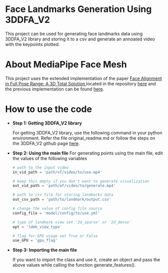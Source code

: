 # Face Landmarks Generation Using 3DDFA_V2

This project can be used for generating face landmarks data using 3DDFA_V2 library and 
storing it to a csv and generate an annoated video with the keypoints plotted.


# About MediaPipe Face Mesh 

This project uses the extended implementation of the paper 
[Face Alignment in Full Pose Range: A 3D Total Solution
](https://arxiv.org/abs/1804.01005) located in the repository
[here](https://github.com/cleardusk/3DDFA_V2) and the previous 
implementation can be found [here](https://github.com/cleardusk/3DDFA).

# How to use the code

- **Step 1: Getting 3DDFA_V2 library**

    For getting 3DDFA_V2 library, use the following command in your python environment. 
    Refer the file original_readme.md or follow the steps on the 3DDFA_V2 github page 
    [here](https://github.com/cleardusk/3DDFA_V2).


- **Step 2: Using the main file**
    For generating points using the main file, edit the values of the
    following variables

    ```python
  # path to the input video
  in_vid_path = 'path/of/video/to/use.mp4'
  
  # keep this empty if you don't want to generate visualization
  out_vid_path = 'path/of/video/to/generate.mp4'
    
  # path to csv file for storing landmarks data
  out_csv_path = 'path/to/landmark/output.csv'
  
  # change the value of config file source
  config_file = 'model/config/to/use.yml'
  
  # type of landmark view set '2d_sparse' or '2d_dense'
  opt = 'ldmk_view_type'
    
  # flag for GPU usage set True or False
  use_GPU = 'gpu_flag'
  ```    

- **Step 3: Importing the main file**

    If you want to import the class and use it, create an object
    and pass the above values while calling the function generate_features().